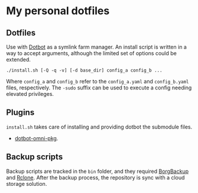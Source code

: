 
# My personal dotfiles

## Dotfiles

Use with [Dotbot](https://github.com/anishathalye/dotbot) as a symlink farm manager.
An install script is written in a way to accept arguments, although the limited set of options could be extended.

```shell
./install.sh [-Q -q -v] [-d base_dir] config_a config_b ...
```

Where `config_a` and `config_b` refer to the `config_a.yaml` and `config_b.yaml` files, respectively. 
The `-sudo` suffix can be used to execute a config needing elevated privileges.

## Plugins

`install.sh` takes care of installing and providing dotbot the submodule files.

- [dotbot-omni-pkg](https://github.com/Code-Maniac/dotbot-omnipkg).

## Backup scripts

Backup scripts are tracked in the `bin` folder, and they required [BorgBackup](https://borgbackup.readthedocs.io/) and [Rclone](https://rclone.org/).
After the backup process, the repository is sync with a cloud storage solution.
